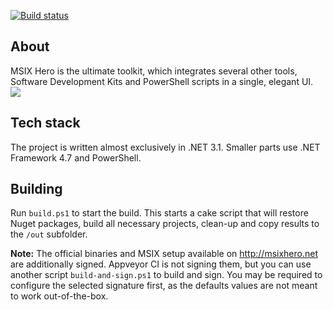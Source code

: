 [![Build status](https://ci.appveyor.com/api/projects/status/qg51ctiga8ada0ib?svg=true)](https://ci.appveyor.com/project/marcinotorowski/msix-hero)

## About
MSIX Hero is the ultimate toolkit, which integrates several other tools, Software Development Kits and PowerShell scripts in a single, elegant UI.
[![](https://msixhero.net/wp-content/uploads/2020/02/05-dependencies-150x150.png)](https://msixhero.net/#header_footer_builder)

## Tech stack
The project is written almost exclusively in .NET 3.1. Smaller parts use .NET Framework 4.7 and PowerShell.

## Building
Run `build.ps1` to start the build. This starts a cake script that will restore Nuget packages, build all necessary projects, clean-up and copy results to the `/out` subfolder.

**Note:** The official binaries and MSIX setup available on http://msixhero.net are additionally signed. Appveyor CI is not signing them, but you can use another script `build-and-sign.ps1` to build and sign. You may be required to configure the selected signature first, as the defaults values are not meant to work out-of-the-box.